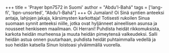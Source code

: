 +++
title = 'Prayer bpn7572 in Suomi'
author = "Abdu'l-Bahá"
tags = ['lang-fi', 'bpn-unsorted', "Abdu'l-Bahá"]
+++
Oi Jumalani! Oi Sinä syntien anteeksi antaja, lahjojen jakaja, kärsimysten karkottaja!
Totisesti rukoilen Sinua suomaan synnit anteeksi niille, jotka ovat hyljänneet aineellisen asunsa ja nousseet henkiseen maailmaan.
Oi Herrani! Puhdista heidät rikkomuksista, karkota heidän murheensa ja muuta heidän pimeytensä valkeudeksi. Salli heidän astua onnen puutarhaan, puhdista heidät puhtaimmalla vedellä ja suo heidän katsella Sinun loistoasi ylväimmällä vuorella.
